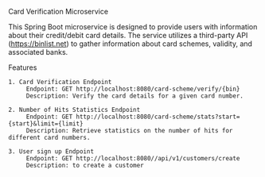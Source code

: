Card Verification Microservice

This Spring Boot microservice is designed to provide users with information about their credit/debit card details.
The service utilizes a third-party API (https://binlist.net) to gather information about card schemes, validity,
and associated banks.

Features

    1. Card Verification Endpoint
         Endpoint: GET http://localhost:8080/card-scheme/verify/{bin}
         Description: Verify the card details for a given card number.
       
    2. Number of Hits Statistics Endpoint
         Endpoint: GET http://localhost:8080/card-scheme/stats?start={start}&limit={limit}
         Description: Retrieve statistics on the number of hits for different card numbers.

    3. User sign up Endpoint
         Endpoint: GET http://localhost:8080//api/v1/customers/create
         Description: to create a customer

